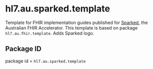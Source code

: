 # hl7.au.sparked.template
Template for FHIR implementation guides published for [Sparked](https://confluence.hl7.org/display/HA/Sparked+FHIR+Accelerator), the Australian FHIR Accelerator. 
This template is based on package `hl7.au.fhir.template`. Adds Sparked logo.

## Package ID
package id = `hl7.au.sparked.template`



